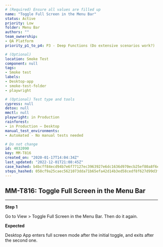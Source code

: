 ```yaml
---
# (Required) Ensure all values are filled up
name: "Toggle Full Screen in the Menu Bar"
status: Active
priority: Low
folder: Menu Bar
authors: ""
team_ownership: 
- QA Platform
priority_p1_to_p4: P3 - Deep Functions (Do extensive scenarios work?)

# (Optional)
location: Smoke Test
component: null
tags: 
- Smoke test
labels: 
- Desktop-app
- smoke-test-folder
- playwright

# (Optional) Test type and tools
cypress: null
detox: null
mmctl: null
playwright: in Production
rainforest: 
- in Production — Desktop
manual_test_environments: 
- Automated - No manual tests needed

# Do not change
id: 4032090
key: MM-T816
created_on: "2020-01-17T14:04:34Z"
last_updated: "2022-12-01T21:08:45Z"
case_hashed: b4bcff84ecd94b7e6f77127ec3963927e6dc1636d970ecb25ef80a8f6e7ec6e962f4b30574e4843e335e47aac166b3d0
steps_hashed: 058cf9a25caec5621073dda71b65efa42d14b3ed58cedf8f627d99d3f78798a117b20c4928cfc030c97f0643279ad892
---
```


<!-- (Auto-generated) Based on frontmatter's "key" and "name" -->

## MM-T816: Toggle Full Screen in the Menu Bar

---

**Step 1**

Go to View > Toggle Full Screen in the Menu Bar. Then do it again.

**Expected**

Desktop App enters full screen mode after the initial toggle, and exits after the second one.
